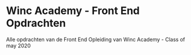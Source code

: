 # Winc Academy - Front End Opdrachten

Alle opdrachten van de Front End Opleiding van Winc Academy - Class of may 2020
